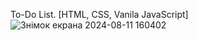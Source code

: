To-Do List. [HTML, CSS, Vanila JavaScript]
![Знімок екрана 2024-08-11 160402](https://github.com/user-attachments/assets/87c9d520-48d5-43cb-86fe-2d223191ed42)
